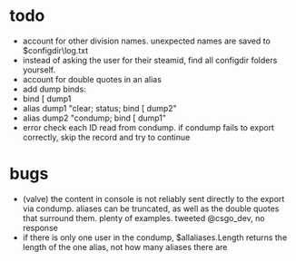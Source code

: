 # todo
* account for other division names. unexpected names are saved to $configdir\log.txt
* instead of asking the user for their steamid, find all configdir folders yourself.
* account for double quotes in an alias
* add dump binds:
 * bind [ dump1
 * alias dump1 "clear; status; bind [ dump2"
 * alias dump2 "condump; bind [ dump1"
* error check each ID read from condump. if condump fails to export correctly, skip the record and try to continue


# bugs
* (valve) the content in console is not reliably sent directly to the export via condump. aliases can be truncated, as well as the double quotes that surround them. plenty of examples. tweeted @csgo_dev, no response
* if there is only one user in the condump, $allaliases.Length returns the length of the one alias, not how many aliases there are


